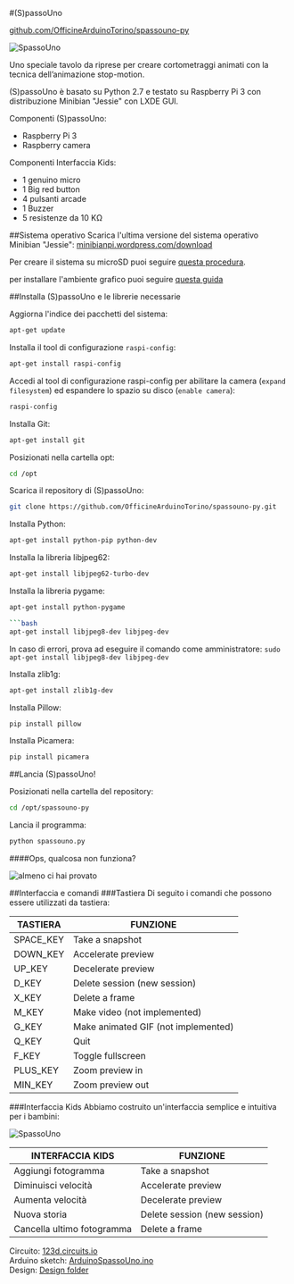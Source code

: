 #(S)passoUno

[github.com/OfficineArduinoTorino/spassouno-py](https://github.com/OfficineArduinoTorino/spassouno-py)

![SpassoUno](http://tongatron.it/img/spassuno-preview.png)

Uno speciale tavolo da riprese per creare cortometraggi animati con la tecnica dell’animazione stop-motion. 

(S)passoUno è basato su Python 2.7 e testato su Raspberry Pi 3 con distribuzione Minibian "Jessie" con LXDE GUI.

Componenti (S)passoUno:		
- Raspberry Pi 3		
- Raspberry camera		

Componenti Interfaccia Kids:		
- 1 genuino micro		
- 1 Big red button	
- 4 pulsanti arcade	
- 1 Buzzer	
- 5 resistenze da 10 KΩ	


##Sistema operativo
Scarica l'ultima versione del sistema operativo Minibian "Jessie": [minibianpi.wordpress.com/download](https://minibianpi.wordpress.com/download/)

Per creare il sistema su microSD puoi seguire [questa procedura](https://minibianpi.wordpress.com/setup/).

per installare l'ambiente grafico puoi seguire [questa guida](https://www.therryvanneerven.nl/how-to-install-raspbian-jessie-on-an-old-raspberry-pi.html)

##Installa (S)passoUno e le librerie necessarie

Aggiorna l'indice dei pacchetti del sistema:
```bash
apt-get update
```
Installa il tool di configurazione `raspi-config`:
```bash
apt-get install raspi-config
```

Accedi al tool di configurazione raspi-config per abilitare la camera (`expand filesystem`) ed espandere lo spazio su disco (`enable camera`):
```bash
raspi-config
```

Installa Git:
```bash
apt-get install git
```

Posizionati nella cartella opt:
```bash
cd /opt
```

Scarica il repository di (S)passoUno:
```bash
git clone https://github.com/OfficineArduinoTorino/spassouno-py.git
```
Installa Python:
```bash
apt-get install python-pip python-dev
```
Installa la libreria libjpeg62:
```bash
apt-get install libjpeg62-turbo-dev
```

Installa la libreria pygame:
```bash
apt-get install python-pygame

```bash
apt-get install libjpeg8-dev libjpeg-dev
```
In caso di errori, prova ad eseguire il comando come amministratore:  `sudo apt-get install libjpeg8-dev libjpeg-dev`

Installa zlib1g:
```bash
apt-get install zlib1g-dev
```
Installa Pillow:
```bash
pip install pillow
```
Installa Picamera:
```bash
pip install picamera
```

##Lancia (S)passoUno!

Posizionati nella cartella del repository:
```bash
cd /opt/spassouno-py
```
Lancia il programma:
```bash
python spassouno.py
```

####Ops, qualcosa non funziona?

![almeno ci hai provato](http://dailycentral.me/wp-content/uploads/2015/06/at-least-you-tried-656x487.png)

##Interfaccia e comandi
###Tastiera
Di seguito i comandi che possono essere utilizzati da tastiera:

TASTIERA | FUNZIONE
------------ | -------------
SPACE_KEY | Take a snapshot
DOWN_KEY | Accelerate preview
UP_KEY | Decelerate preview
D_KEY | Delete session (new session)
X_KEY | Delete a frame
M_KEY | Make video (not implemented)
G_KEY | Make animated GIF (not implemented)
Q_KEY | Quit
F_KEY | Toggle fullscreen
PLUS_KEY | Zoom preview in
MIN_KEY | Zoom preview out


###Interfaccia Kids
Abbiamo costruito un'interfaccia semplice e intuitiva per i bambini:


![SpassoUno](http://tongatron.it/img/spassouno-interfaccia.png)

INTERFACCIA KIDS | FUNZIONE
------------- | -------------
Aggiungi fotogramma| Take a snapshot
Diminuisci velocità| Accelerate preview
Aumenta velocità| Decelerate preview
Nuova storia| Delete session (new session)
Cancella ultimo fotogramma| Delete a frame


Circuito: [123d.circuits.io](https://123d.circuits.io/circuits/1926939-spassunouno-kids-interface)	
Arduino sketch: [ArduinoSpassoUno.ino](https://github.com/OfficineArduinoTorino/spassouno-py/tree/master/arduinoSpassoUno)	
Design: [Design folder](https://github.com/OfficineArduinoTorino/spassouno-py/tree/master/design)
